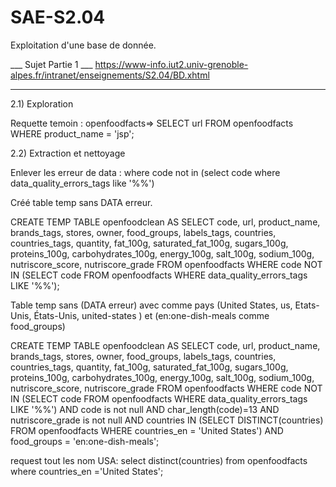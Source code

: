 # SAE-S2.04
Exploitation d'une base de donnée.



___ Sujet Partie 1 ___
https://www-info.iut2.univ-grenoble-alpes.fr/intranet/enseignements/S2.04/BD.xhtml
______________________

2.1) Exploration

Requette temoin : openfoodfacts=> SELECT url FROM openfoodfacts WHERE product_name = 'jsp';


2.2) Extraction et nettoyage 

Enlever les erreur de data :  where code not in (select code where data_quality_errors_tags like '%%')


Créé table temp sans DATA erreur.

CREATE TEMP TABLE openfoodclean AS 
SELECT 
    code, 
    url, 
    product_name, 
    brands_tags, 
    stores, 
    owner, 
    food_groups, 
    labels_tags, 
    countries, 
    countries_tags, 
    quantity, 
    fat_100g, 
    saturated_fat_100g, 
    sugars_100g, 
    proteins_100g, 
    carbohydrates_100g, 
    energy_100g, 
    salt_100g, 
    sodium_100g, 
    nutriscore_score, 
    nutriscore_grade 
FROM 
    openfoodfacts 
WHERE 
    code NOT IN (SELECT code FROM openfoodfacts WHERE data_quality_errors_tags LIKE '%%');


Table temp sans (DATA erreur) avec comme pays (United States, us, Etats-Unis, États-Unis, united-states ) et (en:one-dish-meals comme food_groups)

CREATE TEMP TABLE openfoodclean AS 
SELECT 
    code, 
    url, 
    product_name, 
    brands_tags, 
    stores, 
    owner, 
    food_groups, 
    labels_tags, 
    countries, 
    countries_tags, 
    quantity, 
    fat_100g, 
    saturated_fat_100g, 
    sugars_100g, 
    proteins_100g, 
    carbohydrates_100g, 
    energy_100g, 
    salt_100g, 
    sodium_100g, 
    nutriscore_score, 
    nutriscore_grade 
FROM 
    openfoodfacts 
WHERE 
    code NOT IN (SELECT code FROM openfoodfacts WHERE data_quality_errors_tags LIKE '%%') 
    AND code is not null
    AND char_length(code)=13
    AND nutriscore_grade is not null
    AND countries IN (SELECT DISTINCT(countries) FROM openfoodfacts WHERE countries_en = 'United States') 
    AND food_groups = 'en:one-dish-meals';

request tout les nom USA: 
select distinct(countries) from openfoodfacts where countries_en ='United States';

